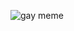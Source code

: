 ![gay meme](https://i.kym-cdn.com/entries/icons/facebook/000/021/004/Edward_Watermelon-Hands.bts.1_3_9-37_screenshot.jpg)
